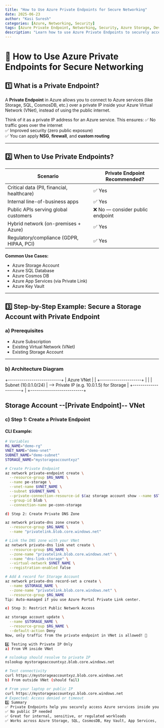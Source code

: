 ```yaml
---
title: "How to Use Azure Private Endpoints for Secure Networking"
date: 2025-06-23
author: "Kasi Suresh"
categories: [Azure, Networking, Security]
tags: [Azure Private Endpoint, Networking, Security, Azure Storage, DevSecOps]
description: "Learn how to use Azure Private Endpoints to securely access services like Azure Storage without exposing them to the public internet."
---
```


# 🔐 How to Use Azure Private Endpoints for Secure Networking

## 1️⃣ What is a Private Endpoint?

A **Private Endpoint** in Azure allows you to connect to Azure services (like Storage, SQL, CosmosDB, etc.) over a private IP inside your Azure Virtual Network (VNet), instead of using the public internet.

Think of it as a private IP address for an Azure service. This ensures:
✅ No traffic goes over the internet  
✅ Improved security (zero public exposure)  
✅ You can apply **NSG**, **firewall**, and **custom routing**  

---

## 2️⃣ When to Use Private Endpoints?

| Scenario                                    | Private Endpoint Recommended? |
|---------------------------------------------|-------------------------------|
| Critical data (PII, financial, healthcare)   | ✅ Yes                        |
| Internal line-of-business apps              | ✅ Yes                        |
| Public APIs serving global customers        | ❌ No — consider public endpoint |
| Hybrid network (on-premises + Azure)        | ✅ Yes                        |
| Regulatory/compliance (GDPR, HIPAA, PCI)    | ✅ Yes                        |

**Common Use Cases:**
- Azure Storage Account  
- Azure SQL Database  
- Azure Cosmos DB  
- Azure App Services (via Private Link)  
- Azure Key Vault  

---

## 3️⃣ Step-by-Step Example: Secure a Storage Account with Private Endpoint

### a) Prerequisites
- Azure Subscription  
- Existing Virtual Network (VNet)  
- Existing Storage Account  

---

### b) Architecture Diagram

+---------------------------+
| Azure VNet |
| +---------------------+ |
| | Subnet (10.0.1.0/24) | --> Private IP (e.g. 10.0.1.5) for Storage
| +---------------------+ |
+---------------------------+

Storage Account --[Private Endpoint]-- VNet
---

### c) Step 1: Create a Private Endpoint

#### CLI Example:

```bash
# Variables
RG_NAME="demo-rg"
VNET_NAME="demo-vnet"
SUBNET_NAME="demo-subnet"
STORAGE_NAME="mystorageaccountxyz"

# Create Private Endpoint
az network private-endpoint create \
  --resource-group $RG_NAME \
  --name pe-storage \
  --vnet-name $VNET_NAME \
  --subnet $SUBNET_NAME \
  --private-connection-resource-id $(az storage account show --name $STORAGE_NAME --query id -o tsv) \
  --group-id blob \
  --connection-name pe-conn-storage

d) Step 2: Create Private DNS Zone

az network private-dns zone create \
  --resource-group $RG_NAME \
  --name "privatelink.blob.core.windows.net"

# Link the DNS zone with your VNet
az network private-dns link vnet create \
  --resource-group $RG_NAME \
  --zone-name "privatelink.blob.core.windows.net" \
  --name "dns-link-storage" \
  --virtual-network $VNET_NAME \
  --registration-enabled false

# Add A record for Storage Account
az network private-dns record-set a create \
  --name $STORAGE_NAME \
  --zone-name "privatelink.blob.core.windows.net" \
  --resource-group $RG_NAME
Tip: Auto-managed if you use Azure Portal Private Link center.

e) Step 3: Restrict Public Network Access

az storage account update \
  --name $STORAGE_NAME \
  --resource-group $RG_NAME \
  --default-action Deny
Now, only traffic from the private endpoint in VNet is allowed! 🚀

4️⃣ Testing with Private IP Only
a) From VM inside VNet

# nslookup should resolve to private IP
nslookup mystorageaccountxyz.blob.core.windows.net

# Test connectivity
curl https://mystorageaccountxyz.blob.core.windows.net
b) From outside VNet (should fail)

# From your laptop or public IP
curl https://mystorageaccountxyz.blob.core.windows.net
# Expected: Access denied or timeout
5️⃣ Summary
✅ Private Endpoints help you securely access Azure services inside your VNet
✅ No public IP needed
✅ Great for internal, sensitive, or regulated workloads
✅ Works across Azure Storage, SQL, CosmosDB, Key Vault, App Services, and more